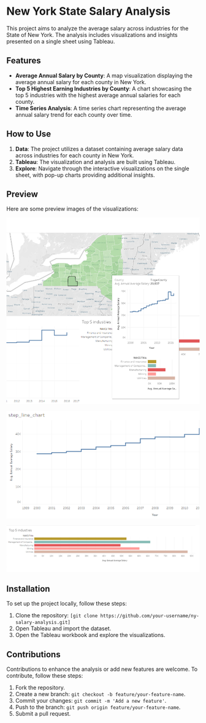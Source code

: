 

# New York State Salary Analysis

This project aims to analyze the average salary across industries for the State of New York. The analysis includes visualizations and insights presented on a single sheet using Tableau.

## Features

- **Average Annual Salary by County**: A map visualization displaying the average annual salary for each county in New York.
- **Top 5 Highest Earning Industries by County**: A chart showcasing the top 5 industries with the highest average annual salaries for each county.
- **Time Series Analysis**: A time series chart representing the average annual salary trend for each county over time.

## How to Use

1. **Data**: The project utilizes a dataset containing average salary data across industries for each county in New York.
2. **Tableau**: The visualization and analysis are built using Tableau.
3. **Explore**: Navigate through the interactive visualizations on the single sheet, with pop-up charts providing additional insights.

## Preview

Here are some preview images of the visualizations:

![Average Annual Salary by County](images/imag1.png)

![Top 5 Highest Earning Industries by County](images/img2.png)

![Time Series Analysis](images/img3.png)

## Installation

To set up the project locally, follow these steps:

1. Clone the repository: `[git clone https://github.com/your-username/ny-salary-analysis.git]`
2. Open Tableau and import the dataset.
3. Open the Tableau workbook and explore the visualizations.

## Contributions

Contributions to enhance the analysis or add new features are welcome. To contribute, follow these steps:

1. Fork the repository.
2. Create a new branch: `git checkout -b feature/your-feature-name`.
3. Commit your changes: `git commit -m 'Add a new feature'`.
4. Push to the branch: `git push origin feature/your-feature-name`.
5. Submit a pull request.



